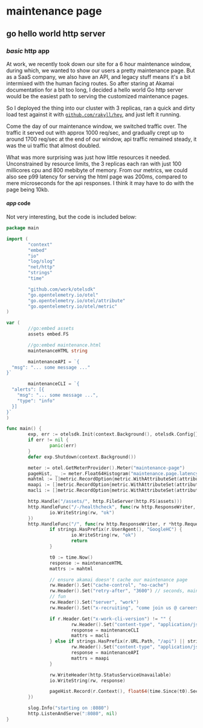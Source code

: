# maintenance page

## go hello world http server

### _basic_ http app

At work, we recently took down our site for a 6 hour maintenance window,
during which, we wanted to show our users a pretty maintenance page.
But as a SaaS company, we also have an API, 
and legacy stuff means it's a bit intermixed with the human facing routes.
So after staring at Akamai documentation for a bit too long,
I decided a hello world Go http server would be the easiest path to serving
the customized maintenance pages.

So I deployed the thing into our cluster with 3 replicas,
ran a quick and dirty load test against it with 
[`github.com/rakyll/hey`](https://github.com/rakyll/hey),
and just left it running.

Come the day of our maintenance window,
we switched traffic over.
The traffic it served out with approx 1000 req/sec,
and gradually crept up to around 1700 req/sec at the end of our window,
api traffic remained steady, 
it was the ui traffic that almost doubled.

What was more surprising was just how little resources it needed.
Unconstrained by resource limits,
the 3 replicas each ran with just 100 millicores cpu and 800 mebibyte of memory.
From our metrics, 
we could also see p99 latency for serving the html page was 200ms,
compared to mere microseconds for the api responses.
I think it may have to do with the page being 10kb.


#### _app_ code

Not very interesting,
but the code is included below:

```go
package main

import (
        "context"
        "embed"
        "io"
        "log/slog"
        "net/http"
        "strings"
        "time"

        "github.com/work/otelsdk"
        "go.opentelemetry.io/otel"
        "go.opentelemetry.io/otel/attribute"
        "go.opentelemetry.io/otel/metric"
)

var (
        //go:embed assets
        assets embed.FS

        //go:embed maintenance.html
        maintenanceHTML string

        maintenanceAPI = `{
  "msg": "... some message ..."
}`

        maintenanceCLI = `{
  "alerts": [{
    "msg": "... some message ...",
    "type": "info"
  }]
}`
)

func main() {
        exp, err := otelsdk.Init(context.Background(), otelsdk.Config{})
        if err != nil {
                panic(err)
        }
        defer exp.Shutdown(context.Background())

        meter := otel.GetMeterProvider().Meter("maintenance-page")
        pageHist, _ := meter.Float64Histogram("maintenance.page.latency", metric.WithUnit("s"))
        mahtml := []metric.RecordOption{metric.WithAttributeSet(attribute.NewSet(attribute.String("page", "html")))}
        maapi := []metric.RecordOption{metric.WithAttributeSet(attribute.NewSet(attribute.String("page", "api")))}
        macli := []metric.RecordOption{metric.WithAttributeSet(attribute.NewSet(attribute.String("page", "cli")))}

        http.Handle("/assets/", http.FileServer(http.FS(assets)))
        http.HandleFunc("/-/healthcheck", func(rw http.ResponseWriter, r *http.Request) {
                io.WriteString(rw, "ok")
        })
        http.HandleFunc("/", func(rw http.ResponseWriter, r *http.Request) {
                if strings.HasPrefix(r.UserAgent(), "GoogleHC") {
                        io.WriteString(rw, "ok")
                        return
                }

                t0 := time.Now()
                response := maintenanceHTML
                mattrs := mahtml

                // ensure akamai doesn't cache our maintenance page
                rw.Header().Set("cache-control", "no-cache")
                rw.Header().Set("retry-after", "3600") // seconds, maintenance takes a long time
                // fun
                rw.Header().Set("server", "work")
                rw.Header().Set("x-recruiting", "come join us @ careers page")

                if r.Header.Get("x-work-cli-version") != "" {
                        rw.Header().Set("content-type", "application/json")
                        response = maintenanceCLI
                        mattrs = macli
                } else if strings.HasPrefix(r.URL.Path, "/api") || strings.HasPrefix(r.URL.Path, "/rest") || r.Header.Get("accept") == "application/json" {
                        rw.Header().Set("content-type", "application/json")
                        response = maintenanceAPI
                        mattrs = maapi
                }

                rw.WriteHeader(http.StatusServiceUnavailable)
                io.WriteString(rw, response)

                pageHist.Record(r.Context(), float64(time.Since(t0).Seconds()), mattrs...)
        })

        slog.Info("starting on :8080")
        http.ListenAndServe(":8080", nil)
}
```
